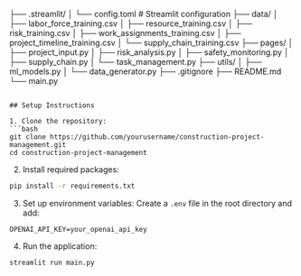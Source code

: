 ├── .streamlit/
│   └── config.toml          # Streamlit configuration
├── data/
│   ├── labor_force_training.csv
│   ├── resource_training.csv
│   ├── risk_training.csv
│   ├── work_assignments_training.csv
│   ├── project_timeline_training.csv
│   └── supply_chain_training.csv
├── pages/
│   ├── project_input.py
│   ├── risk_analysis.py
│   ├── safety_monitoring.py
│   ├── supply_chain.py
│   └── task_management.py
├── utils/
│   ├── ml_models.py
│   └── data_generator.py
├── .gitignore
├── README.md
└── main.py
```

## Setup Instructions

1. Clone the repository:
```bash
git clone https://github.com/yourusername/construction-project-management.git
cd construction-project-management
```

2. Install required packages:
```bash
pip install -r requirements.txt
```

3. Set up environment variables:
Create a `.env` file in the root directory and add:
```
OPENAI_API_KEY=your_openai_api_key
```

4. Run the application:
```bash
streamlit run main.py